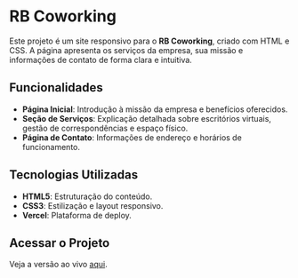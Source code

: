 # RB Coworking

Este projeto é um site responsivo para o **RB Coworking**, criado com HTML e CSS. A página apresenta os serviços da empresa, sua missão e informações de contato de forma clara e intuitiva.

## Funcionalidades

- **Página Inicial**: Introdução à missão da empresa e benefícios oferecidos.
- **Seção de Serviços**: Explicação detalhada sobre escritórios virtuais, gestão de correspondências e espaço físico.
- **Página de Contato**: Informações de endereço e horários de funcionamento.

## Tecnologias Utilizadas

- **HTML5**: Estruturação do conteúdo.
- **CSS3**: Estilização e layout responsivo.
- **Vercel**: Plataforma de deploy.

## Acessar o Projeto

Veja a versão ao vivo [aqui](https://paginaweb-rb-coworking.vercel.app/).

